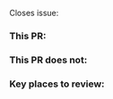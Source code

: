Closes issue: <ISSUE>

### This PR: 
<!-- Describe what this PR adds to HotSHot -->
<!-- E.g. -->
<!-- * Implements feature 1 -->
<!-- * Implements feature 2 -->
<!-- * Fixes bug 3 -->

### This PR does not: 
<!-- Describe what is out of scope for this PR, if applicable.  Leave this section blank if it's not applicable -->
<!-- * Implement feature 3 because that feature is blocked by Issue 4   -->

### Key places to review: 
<!-- Describe key places for reviewers to pay close attention to -->
<!-- * file.rs, `add_integers` function -->

<!-- ### How to test this PR:  -->
<!-- Optional, uncomment the above line if this is relevant to your PR -->
<!-- If your PR can be tested through CI there is no need to add this section -->
<!-- * E.g. `just async_std test` -->

<!-- Complete the following items before creating this PR
* Are the proper people tagged to review it?
* Have you linked an issue to this PR?   -->

